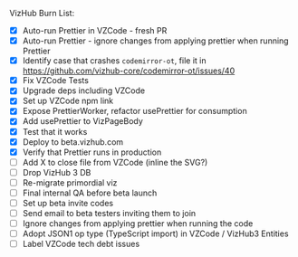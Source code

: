 VizHub Burn List:

 * [X] Auto-run Prettier in VZCode - fresh PR
 * [X] Auto-run Prettier - ignore changes from applying prettier when running Prettier
 * [X] Identify case that crashes `codemirror-ot`, file it in https://github.com/vizhub-core/codemirror-ot/issues/40
 * [X] Fix VZCode Tests
 * [X] Upgrade deps including VZCode
 * [X] Set up VZCode npm link
 * [X] Expose PrettierWorker, refactor usePrettier for consumption
 * [X] Add usePrettier to VizPageBody
 * [X] Test that it works
 * [X] Deploy to beta.vizhub.com
 * [X] Verify that Prettier runs in production
 * [ ] Add X to close file from VZCode (inline the SVG?)
 * [ ] Drop VizHub 3 DB
 * [ ] Re-migrate primordial viz
 * [ ] Final internal QA before beta launch
 * [ ] Set up beta invite codes
 * [ ] Send email to beta testers inviting them to join
 * [ ] Ignore changes from applying prettier when running the code
 * [ ] Adopt JSON1 op type (TypeScript import) in VZCode / VizHub3 Entities
 * [ ] Label VZCode tech debt issues
